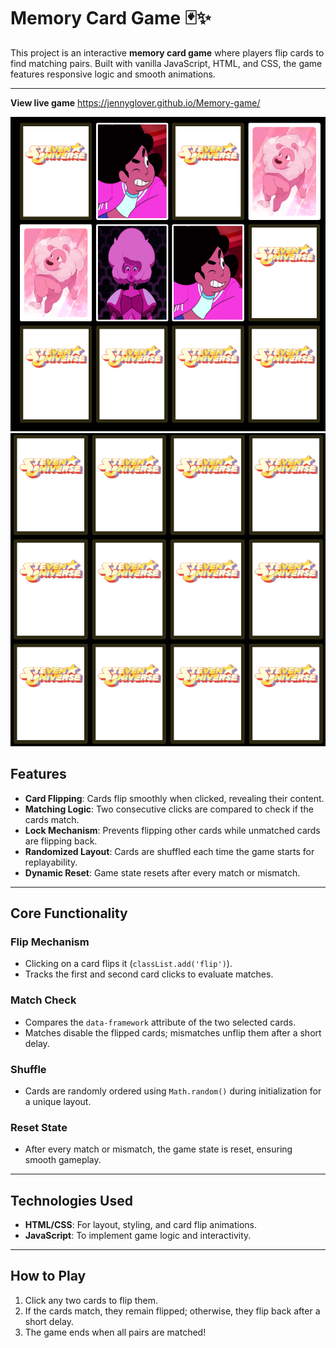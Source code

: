 

# **Memory Card Game** 🃏✨

This project is an interactive **memory card game** where players flip cards to find matching pairs. Built with vanilla JavaScript, HTML, and CSS, the game features responsive logic and smooth animations.

---
**View live game**
https://jennyglover.github.io/Memory-game/

![Project screenshot](images/matches1.png)
![Project screenshot](images/matches3.png)


## **Features**
- **Card Flipping**: Cards flip smoothly when clicked, revealing their content.
- **Matching Logic**: Two consecutive clicks are compared to check if the cards match.
- **Lock Mechanism**: Prevents flipping other cards while unmatched cards are flipping back.
- **Randomized Layout**: Cards are shuffled each time the game starts for replayability.
- **Dynamic Reset**: Game state resets after every match or mismatch.

---

## **Core Functionality**
### **Flip Mechanism**
- Clicking on a card flips it (`classList.add('flip')`).
- Tracks the first and second card clicks to evaluate matches.

### **Match Check**
- Compares the `data-framework` attribute of the two selected cards.
- Matches disable the flipped cards; mismatches unflip them after a short delay.

### **Shuffle**
- Cards are randomly ordered using `Math.random()` during initialization for a unique layout.

### **Reset State**
- After every match or mismatch, the game state is reset, ensuring smooth gameplay.

---

## **Technologies Used**
- **HTML/CSS**: For layout, styling, and card flip animations.
- **JavaScript**: To implement game logic and interactivity.

---

## **How to Play**
1. Click any two cards to flip them.
2. If the cards match, they remain flipped; otherwise, they flip back after a short delay.
3. The game ends when all pairs are matched!
